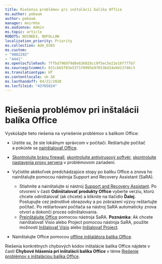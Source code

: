 ```yaml
---
title: Riešenia problémov pri inštalácii balíka Office
ms.author: pebaum
author: pebaum
manager: mnirkhe
ms.audience: Admin
ms.topic: article
ROBOTS: NOINDEX, NOFOLLOW
localization_priority: Priority
ms.collection: Adm_O365
ms.custom:
- "9002292"
- "4441"
ms.openlocfilehash: 7ffbd796979d8e63682bcc9f5ec5e21e16f777b7
ms.sourcegitcommit: 631cbb5f03e5371f0995e976536d24e9d13746c3
ms.translationtype: HT
ms.contentlocale: sk-SK
ms.lasthandoff: 04/22/2020
ms.locfileid: "43765824"
---
```

# <a name="solutions-for-issues-when-installing-office"></a>Riešenia problémov pri inštalácii balíka Office

Vyskúšajte tieto riešenia na vyriešenie problémov s balíkom Office:

- Uistite sa, že ste lokálnym správcom v počítači. Reštartujte počítač a pokúste sa [nainštalovať Office](https://portal.office.com/OLS/MySoftware.aspx).

- [Skontrolujte bránu firewall](https://support.office.com/article/unlicensed-product-and-activation-errors-in-office-0d23d3c0-c19c-4b2f-9845-5344fedc4380#bkmk_checkfirewall), [skontrolujte antivírusový softvér](https://support.office.com/article/unlicensed-product-and-activation-errors-in-office-0d23d3c0-c19c-4b2f-9845-5344fedc4380#bkmk_checkav), [skontrolujte nastavenia proxy servera](https://support.office.com/article/unlicensed-product-and-activation-errors-in-office-0d23d3c0-c19c-4b2f-9845-5344fedc4380#bkmk_checkproxy) v problémovom zariadení.

- Vyčistite akékoľvek predchádzajúce stopy po balíku Office a znova ho nainštalujte pomocou nástroja Support and Recovery Assistant (SaRA). 

    - Stiahnite a nainštalujte si nástroj [Support and Recovery Assistant](https://aka.ms/SARA-OfficeUninstall-Alchemy). Po otvorení v časti **Odinštalovať produkty Office** vyberte verziu, ktorú chcete odinštalovať (ak chcete) a kliknite na tlačidlo **Ďalej**. Postupujte cez jednotlivé obrazovky a po zobrazení výzvy reštartujte počítač. Po reštartovaní počítača sa nástroj SaRA automaticky znova otvorí a dokončí proces odinštalovania.
    - [Preinštalujte Office](https://aka.ms/sara-officeinstall) pomocou nástroja SaRA. **Poznámka**: Ak chcete nainštalovať Visio alebo Project pomocou nástroja SaRA, použite možnosti [Inštalovať Visio](https://aka.ms/SaRA-VisioSetupScenario) alebo [Inštalovať Project](https://aka.ms/SaRA-ProjectSetupScenario).  

- Nainštalujte Office pomocou [offline inštalátora balíka Office](https://support.office.com/article/f0a85fe7-118f-41cb-a791-d59cef96ad1c?wt.mc_id=Alchemy_ClientDIA).

Riešenia konkrétnych chybových kódov inštalácie balíka Office nájdete v časti **Chybové hlásenia pri inštalácii balíka Office** v téme [Riešenie problémov s inštaláciou balíka Office](https://support.office.com/article/35ff2def-e0b2-4dac-9784-4cf212c1f6c2#BKMK_ErrorMessages).

